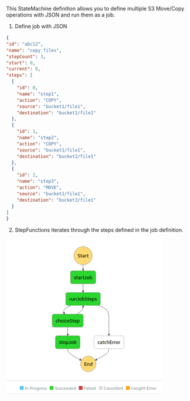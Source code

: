 This StateMachine definition allows you to define multiple S3 Move/Copy operations with JSON and run them as a job.

1. Define job with JSON
```json
{
"id": "abc12",
"name": "copy files",
"stepCount": 3,
"start": 0,
"current": 0,
"steps": [
  {
    "id": 0,
    "name": "step1",
    "action": "COPY",
    "source": "bucket1/file1",
    "destination": "bucket2/file1"
  },
  {
    "id": 1,
    "name": "step2",
    "action": "COPY",
    "source": "bucket1/file1",
    "destination": "bucket2/file1"
  },
  {
    "id": 2,
    "name": "step3",
    "action": "MOVE",
    "source": "bucket1/file1",
    "destination": "bucket3/file1"
  }
]
}
```

2. StepFunctions iterates through the steps defined in the job definition.

![flowchart](./flow.png)